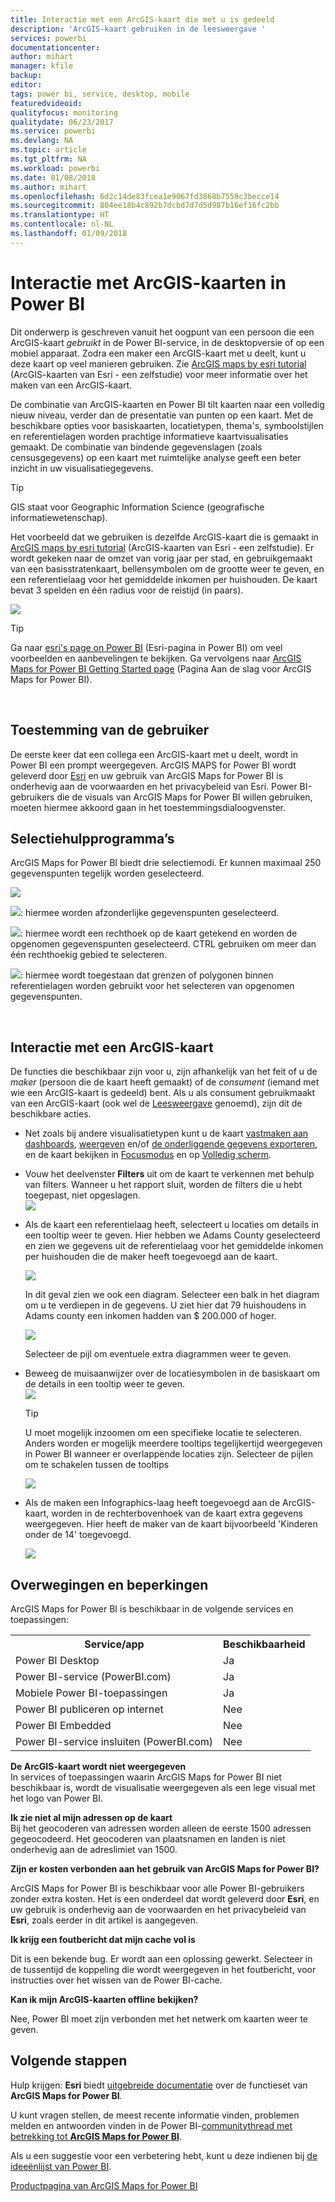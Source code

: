 ```yaml
---
title: Interactie met een ArcGIS-kaart die met u is gedeeld
description: 'ArcGIS-kaart gebruiken in de leesweergave '
services: powerbi
documentationcenter: 
author: mihart
manager: kfile
backup: 
editor: 
tags: power bi, service, desktop, mobile
featuredvideoid: 
qualityfocus: monitoring
qualitydate: 06/23/2017
ms.service: powerbi
ms.devlang: NA
ms.topic: article
ms.tgt_pltfrm: NA
ms.workload: powerbi
ms.date: 01/08/2018
ms.author: mihart
ms.openlocfilehash: 6d2c14de83fcea1e9067fd3868b7559c3becce14
ms.sourcegitcommit: 804ee18b4c892b7dcbd7d7d5d987b16ef16fc2bb
ms.translationtype: HT
ms.contentlocale: nl-NL
ms.lasthandoff: 01/09/2018
---
```

# <a name="interacting-with-arcgis-maps-in-power-bi"></a>Interactie met ArcGIS-kaarten in Power BI
Dit onderwerp is geschreven vanuit het oogpunt van een persoon die een ArcGIS-kaart *gebruikt* in de Power BI-service, in de desktopversie of op een mobiel apparaat. Zodra een maker een ArcGIS-kaart met u deelt, kunt u deze kaart op veel manieren gebruiken.  Zie [ArcGIS maps by esri tutorial](power-bi-visualization-arcgis.md) (ArcGIS-kaarten van Esri - een zelfstudie) voor meer informatie over het maken van een ArcGIS-kaart.

De combinatie van ArcGIS-kaarten en Power BI tilt kaarten naar een volledig nieuw niveau, verder dan de presentatie van punten op een kaart. Met de beschikbare opties voor basiskaarten, locatietypen, thema's, symboolstijlen en referentielagen worden prachtige informatieve kaartvisualisaties gemaakt. De combinatie van bindende gegevenslagen (zoals censusgegevens) op een kaart met ruimtelijke analyse geeft een beter inzicht in uw visualisatiegegevens.

> [!TIP]
> GIS staat voor Geographic Information Science (geografische informatiewetenschap).
> 
> 

Het voorbeeld dat we gebruiken is dezelfde ArcGIS-kaart die is gemaakt in [ArcGIS maps by esri tutorial](power-bi-visualization-arcgis.md) (ArcGIS-kaarten van Esri - een zelfstudie). Er wordt gekeken naar de omzet van vorig jaar per stad, en gebruikgemaakt van een basisstratenkaart, bellensymbolen om de grootte weer te geven, en een referentielaag voor het gemiddelde inkomen per huishouden. De kaart bevat 3 spelden en één radius voor de reistijd (in paars).

![](media/power-bi-visualizations-arcgis/power-bi-arcgis-esri-new.png)

> [!TIP]
> Ga naar [esri's page on Power BI](https://www.esri.com/powerbi) (Esri-pagina in Power BI) om veel voorbeelden en aanbevelingen te bekijken. Ga vervolgens naar [ArcGIS Maps for Power BI Getting Started page](https://doc.arcgis.com/en/maps-for-powerbi/get-started/about-maps-for-power-bi.htm) (Pagina Aan de slag voor ArcGIS Maps for Power BI).
> 
> 

<br/>

## <a name="user-consent"></a>Toestemming van de gebruiker
De eerste keer dat een collega een ArcGIS-kaart met u deelt, wordt in Power BI een prompt weergegeven. ArcGIS MAPS for Power BI wordt geleverd door [Esri](https://www.esri.com) en uw gebruik van ArcGIS Maps for Power BI is onderhevig aan de voorwaarden en het privacybeleid van Esri. Power BI-gebruikers die de visuals van ArcGIS Maps for Power BI willen gebruiken, moeten hiermee akkoord gaan in het toestemmingsdialoogvenster.

## <a name="selection-tools"></a>Selectiehulpprogramma’s
ArcGIS Maps for Power BI biedt drie selectiemodi. Er kunnen maximaal 250 gegevenspunten tegelijk worden geselecteerd.

![](media/power-bi-visualizations-arcgis/power-bi-esri-selection-tools2.png)

![](media/power-bi-visualizations-arcgis/power-bi-esri-selection-single2.png): hiermee worden afzonderlijke gegevenspunten geselecteerd.

![](media/power-bi-visualizations-arcgis/power-bi-esri-selection-marquee2.png): hiermee wordt een rechthoek op de kaart getekend en worden de opgenomen gegevenspunten geselecteerd. CTRL gebruiken om meer dan één rechthoekig gebied te selecteren.

![](media/power-bi-visualizations-arcgis/power-bi-esri-selection-reference-layer2.png): hiermee wordt toegestaan dat grenzen of polygonen binnen referentielagen worden gebruikt voor het selecteren van opgenomen gegevenspunten.

<br/>

## <a name="interacting-with-an-arcgis-map"></a>Interactie met een ArcGIS-kaart
De functies die beschikbaar zijn voor u, zijn afhankelijk van het feit of u de *maker* (persoon die de kaart heeft gemaakt) of de *consument* (iemand met wie een ArcGIS-kaart is gedeeld) bent. Als u als consument gebruikmaakt van een ArcGIS-kaart (ook wel de [Leesweergave](service-reading-view-and-editing-view.md) genoemd), zijn dit de beschikbare acties.

* Net zoals bij andere visualisatietypen kunt u de kaart [vastmaken aan dashboards](service-dashboard-pin-tile-from-report.md), [weergeven](service-reports-show-data.md) en/of [de onderliggende gegevens exporteren](power-bi-visualization-export-data.md), en de kaart bekijken in [Focusmodus](service-focus-mode.md) en op [Volledig scherm](service-fullscreen-mode.md).    
* Vouw het deelvenster **Filters** uit om de kaart te verkennen met behulp van filters. Wanneer u het rapport sluit, worden de filters die u hebt toegepast, niet opgeslagen.    
    ![](media/power-bi-visualizations-arcgis/power-bi-filter-newer.png)  
* Als de kaart een referentielaag heeft, selecteert u locaties om details in een tooltip weer te geven. Hier hebben we Adams County geselecteerd en zien we gegevens uit de referentielaag voor het gemiddelde inkomen per huishouden die de maker heeft toegevoegd aan de kaart.
  
    ![](media/power-bi-visualizations-arcgis/power-bi-reference-layer.png)  
  
    In dit geval zien we ook een diagram. Selecteer een balk in het diagram om u te verdiepen in de gegevens. U ziet hier dat 79 huishoudens in Adams county een inkomen hadden van $ 200.000 of hoger.
  
    ![](media/power-bi-visualizations-arcgis/power-bi-tooltip-chart.png)
  
    Selecteer de pijl om eventuele extra diagrammen weer te geven.
* Beweeg de muisaanwijzer over de locatiesymbolen in de basiskaart om de details in een tooltip weer te geven.     
  ![](media/power-bi-visualizations-arcgis/power-bi-arcgis-hover.png)
  
  > [!TIP]
  > U moet mogelijk inzoomen om een specifieke locatie te selecteren.  Anders worden er mogelijk meerdere tooltips tegelijkertijd weergegeven in Power BI wanneer er overlappende locaties zijn. Selecteer de pijlen om te schakelen tussen de tooltips
  > 
  > ![](media/power-bi-visualizations-arcgis/power-bi-3-screens.png)
  > 
  > 
* Als de maken een Infographics-laag heeft toegevoegd aan de ArcGIS-kaart, worden in de rechterbovenhoek van de kaart extra gegevens weergegeven.  Hier heeft de maker van de kaart bijvoorbeeld 'Kinderen onder de 14' toegevoegd.
  
    ![](media/power-bi-visualizations-arcgis/power-bi-demographics.png)

## <a name="considerations-and-limitations"></a>Overwegingen en beperkingen
ArcGIS Maps for Power BI is beschikbaar in de volgende services en toepassingen:

<table>
<tr><th>Service/app</th><th>Beschikbaarheid</th></tr>
<tr>
<td>Power BI Desktop</td>
<td>Ja</td>
</tr>
<tr>
<td>Power BI-service (PowerBI.com)</td>
<td>Ja</td>
</tr>
<tr>
<td>Mobiele Power BI-toepassingen</td>
<td>Ja</td>
</tr>
<tr>
<td>Power BI publiceren op internet</td>
<td>Nee</td>
</tr>
<tr>
<td>Power BI Embedded</td>
<td>Nee</td>
</tr>
<tr>
<td>Power BI-service insluiten (PowerBI.com)</td>
<td>Nee</td>
</tr>
</table>

**De ArcGIS-kaart wordt niet weergegeven**    
In services of toepassingen waarin ArcGIS Maps for Power BI niet beschikbaar is, wordt de visualisatie weergegeven als een lege visual met het logo van Power BI.

**Ik zie niet al mijn adressen op de kaart**    
Bij het geocoderen van adressen worden alleen de eerste 1500 adressen gegeocodeerd. Het geocoderen van plaatsnamen en landen is niet onderhevig aan de adreslimiet van 1500.

**Zijn er kosten verbonden aan het gebruik van ArcGIS Maps for Power BI?**

ArcGIS Maps for Power BI is beschikbaar voor alle Power BI-gebruikers zonder extra kosten. Het is een onderdeel dat wordt geleverd door **Esri**, en uw gebruik is onderhevig aan de voorwaarden en het privacybeleid van **Esri**, zoals eerder in dit artikel is aangegeven.

**Ik krijg een foutbericht dat mijn cache vol is**

Dit is een bekende bug. Er wordt aan een oplossing gewerkt.  Selecteer in de tussentijd de koppeling die wordt weergegeven in het foutbericht, voor instructies over het wissen van de Power BI-cache.

**Kan ik mijn ArcGIS-kaarten offline bekijken?**

Nee, Power BI moet zijn verbonden met het netwerk om kaarten weer te geven.

## <a name="next-steps"></a>Volgende stappen
Hulp krijgen: **Esri** biedt [uitgebreide documentatie](https://go.microsoft.com/fwlink/?LinkID=828772) over de functieset van **ArcGIS Maps for Power BI**.

U kunt vragen stellen, de meest recente informatie vinden, problemen melden en antwoorden vinden in de Power BI-[communitythread met betrekking tot **ArcGIS Maps for Power BI**](https://go.microsoft.com/fwlink/?LinkID=828771).

Als u een suggestie voor een verbetering hebt, kunt u deze indienen bij [de ideeënlijst van Power BI](https://ideas.powerbi.com).

[Productpagina van ArcGIS Maps for Power BI](https://www.esri.com/powerbi)

